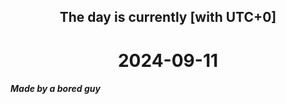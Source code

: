 <h2 align=center>The day is currently [with UTC+0]</h2>
<h1 align=center><!--TIME BEGIN-->2024-09-11<!--TIME END--></h1>
<h5>Made by a bored guy</h5>
